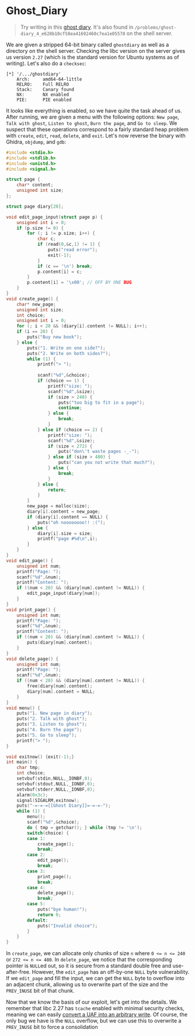 # Ghost_Diary

> Try writing in this [ghost diary](ghostdiary). It's also found in `/problems/ghost-diary_4_e628b10cf58ea41692460c7ea1e05578` on the shell server.

We are given a stripped 64-bit binary called `ghostdiary` as well as a directory on the shell server. Checking the libc version on the server gives us version `2.27` (which is the standard version for Ubuntu systems as of writing). Let's also do a `checksec`:
```
[*] '/.../ghostdiary'
    Arch:     amd64-64-little
    RELRO:    Full RELRO
    Stack:    Canary found
    NX:       NX enabled
    PIE:      PIE enabled

```
It looks like everything is enabled, so we have quite the task ahead of us. After running, we are given a menu with the following options: `New page`, `Talk with ghost`, `Listen to ghost`, `Burn the page`, and `Go to sleep`. We suspect that these operations correspond to a fairly standard heap problem with `create`, `edit`, `read`, `delete`, and `exit`. Let's now reverse the binary with Ghidra, `objdump`, and `gdb`:
```c
#include <stdio.h>
#include <stdlib.h>
#include <unistd.h>
#include <signal.h>

struct page {
	char* content;
	unsigned int size;
};

struct page diary[20];

void edit_page_input(struct page p) {
	unsigned int i = 0;
	if (p.size != 0) {
		for (; i != p.size; i++) {
			char c;
			if (read(0,&c,1) != 1) {
				puts("read error");
				exit(-1);
			}
			if (c == '\n') break;
			p.content[i] = c;
		}
		p.content[i] = '\x00'; // OFF BY ONE BUG
	}
}
void create_page() {
	char* new_page;
	unsigned int size;
	int choice;
	unsigned int i = 0;
	for (; i < 20 && (diary[i].content != NULL); i++);
	if (i == 20) {
		puts("Buy new book");
	} else {
		puts("1. Write on one side?");
		puts("2. Write on both sides?");
        while (1) {
            printf("> ");
            
            scanf("%d",&choice);
            if (choice == 1) {
                printf("size: ");
                scanf("%d",&size);
                if (size > 240) {
                    puts("too big to fit in a page");
                    continue;
                } else {
                    break;
                }
            } else if (choice == 2) {
                printf("size: ");
                scanf("%d",&size);
                if (size < 272) {
                    puts("don\'t waste pages -_-");
                } else if (size > 480) {
                    puts("can you not write that much?");
                } else {
                    break;
                }
            } else {
                return;
            }
        }
		new_page = malloc(size);
		diary[i].content = new_page;
		if (diary[i].content == NULL) {
			puts("oh noooooooo!! :(");
		} else {
			diary[i].size = size;
			printf("page #%d\n",i);
		}
	}
}
void edit_page() {
	unsigned int num;
	printf("Page: ");
	scanf("%d",&num);
	printf("Content: ");
	if ((num < 20) && (diary[num].content != NULL)) {
		edit_page_input(diary[num]);
	}
}
void print_page() {
	unsigned int num;
	printf("Page: ");
	scanf("%d",&num);
	printf("Content: ");
	if ((num < 20) && (diary[num].content != NULL)) {
		puts(diary[num].content);
	}
}
void delete_page() {
	unsigned int num;
	printf("Page: ");
	scanf("%d",&num);
	if ((num < 20) && (diary[num].content != NULL)) {
		free(diary[num].content);
		diary[num].content = NULL;
	}
}
void menu() {
	puts("1. New page in diary");
	puts("2. Talk with ghost");
	puts("3. Listen to ghost");
	puts("4. Burn the page");
	puts("5. Go to sleep");
	printf("> ");
}

void exitnow() {exit(-1);}
int main() {
	char tmp;
	int choice;
	setvbuf(stdin,NULL,_IONBF,0);
	setvbuf(stdout,NULL,_IONBF,0);
	setvbuf(stderr,NULL,_IONBF,0);
	alarm(0x3c);
	signal(SIGALRM,exitnow);
	puts("-=-=-=[[Ghost Diary]]=-=-=-");
	while (1) {
		menu();
		scanf("%d",&choice);
		do { tmp = getchar(); } while (tmp != '\n');
		switch(choice) {
		case 1:
			create_page();
			break;
		case 2:
			edit_page();
			break;
		case 3:
			print_page();
			break;
		case 4:
			delete_page();
			break;
		case 5:
			puts("bye human!");
			return 0;
		default:
			puts("Invalid choice");
		}
	}
}
```
In `create_page`, we can allocate only chunks of size `n` where `0 <= n <= 240` or `272 <= n <= 480`. In `delete_page`, we notice that the corresponding pointer is `NULL`ed out, so it is secure from a standard double free and use-after-free. However, the `edit_page` has an off-by-one `NULL` byte vulnerability. If we `edit_page` and fill the input, we can get the `NULL` byte to overflow into an adjacent chunk, allowing us to overwrite part of the size and the `PREV_INUSE` bit of that chunk.

Now that we know the basis of our exploit, let's get into the details. We remember that libc 2.27 has `tcache` enabled with minimal security checks, meaning we can easily [convert a UAF into an arbitrary write](https://github.com/shellphish/how2heap/blob/master/glibc_2.26/tcache_poisoning.c). Of course, the only bug we have is the `NULL` overflow, but we can use this to overwrite a `PREV_INUSE` bit to force a consolidation